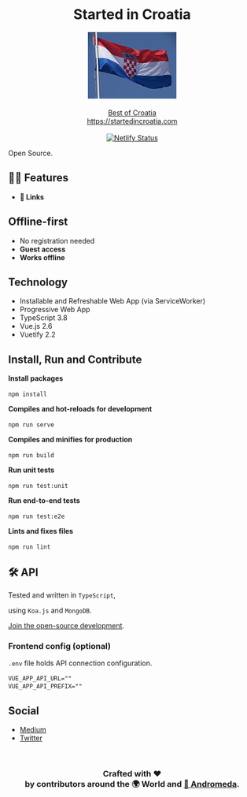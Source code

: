 <h1 align="center">Started in Croatia</h1>
<p align="center">
  <a href="https://startedincroatia.com"><img src="public/img/icons/logo.jpg"  alt="StartedInCroatia Logo" /></a>
  <br />
  <br />
  <a href="https://startedincroatia.com">Best of Croatia</a>
  <br />
  <a href="https://startedincroatia.com">https://startedincroatia.com</a>
  <br />
  <br />
  <a href="https://app.netlify.com/sites/andromeda-habitus/deploys"><img src="https://api.netlify.com/api/v1/badges/697e3f91-eed9-460f-8f92-14ed2f9da5fb/deploy-status" alt="Netlify Status" /></a>
</p>

Open Source.

## 🏄‍♂️ Features

- **🥰 Links**

## Offline-first

- No registration needed
- **Guest access**
- **Works offline**

## Technology

- Installable and Refreshable Web App (via ServiceWorker)
- Progressive Web App
- TypeScript 3.8
- Vue.js 2.6
- Vuetify 2.2

## Install, Run and Contribute

**Install packages**

`npm install`

**Compiles and hot-reloads for development**

`npm run serve`

**Compiles and minifies for production**

`npm run build`

**Run unit tests**

`npm run test:unit`

**Run end-to-end tests**

`npm run test:e2e`

**Lints and fixes files**

`npm run lint`

## 🛠 API

Tested and written in `TypeScript`,

using `Koa.js` and `MongoDB`.

[Join the open-source development](https://github.com/AndromedaTechnology/startedincroatia-api).

### Frontend config (optional)

`.env` file holds API connection configuration.

```
VUE_APP_API_URL=""
VUE_APP_API_PREFIX=""
```

## Social

- [Medium](https://medium.com/@StartedInCroatia)
- [Twitter](https://twitter.com/StartedInCro)

<br/>
<h3 align="center">
  Crafted with ❤️ <br />
  by contributors around the 🌍 World and <a href="https://andromeda.technology/">🌌 Andromeda</a>.
</h3>
